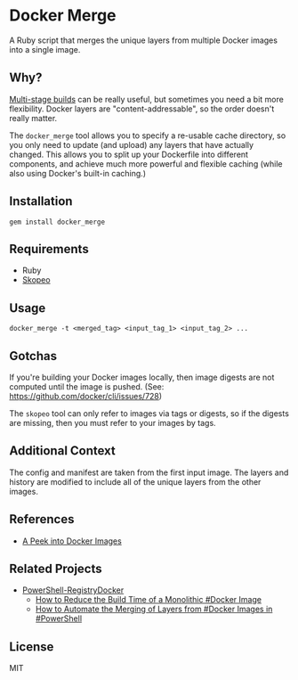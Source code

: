 # Docker Merge

A Ruby script that merges the unique layers from multiple Docker images into a single image.

## Why?

[Multi-stage builds](https://docs.docker.com/develop/develop-images/multistage-build/) can be really useful, but sometimes you need a bit more flexibility. Docker layers are "content-addressable", so the order doesn't really matter.

The `docker_merge` tool allows you to specify a re-usable cache directory, so you only need to update (and upload) any layers that have actually changed. This allows you to split up your Dockerfile into different components, and achieve much more powerful and flexible caching (while also using Docker's built-in caching.)

## Installation

```
gem install docker_merge
```

## Requirements

* Ruby
* [Skopeo](https://github.com/containers/skopeo)

## Usage

```
docker_merge -t <merged_tag> <input_tag_1> <input_tag_2> ...
```

## Gotchas

If you're building your Docker images locally, then image digests are not computed until the image is pushed. (See: https://github.com/docker/cli/issues/728)

The `skopeo` tool can only refer to images via tags or digests, so if the digests are missing, then you must refer to your images by tags.

## Additional Context

The config and manifest are taken from the first input image. The layers and history are modified to include all of the unique layers from the other images.

## References

* [A Peek into Docker Images](https://medium.com/tenable-techblog/a-peek-into-docker-images-b4d6b2362eb)

## Related Projects

* [PowerShell-RegistryDocker](https://github.com/nicholasdille/PowerShell-RegistryDocker)
  * [How to Reduce the Build Time of a Monolithic #Docker Image](https://dille.name/blog/2018/08/19/how-to-reduce-the-build-time-of-a-monolithic-docker-image/)
  * [How to Automate the Merging of Layers from #Docker Images in #PowerShell](https://dille.name/blog/2018/09/07/how-to-automate-the-merging-of-layers-from-docker-images-in-powershell/)

## License

MIT
